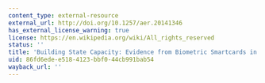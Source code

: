 ```yaml
---
content_type: external-resource
external_url: http://doi.org/10.1257/aer.20141346
has_external_license_warning: true
license: https://en.wikipedia.org/wiki/All_rights_reserved
status: ''
title: 'Building State Capacity: Evidence from Biometric Smartcards in India'
uid: 86fd6ede-e518-4123-bbf0-44cb991bab54
wayback_url: ''
---
```

